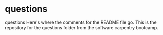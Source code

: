 questions
=========

questions
 Here's where the comments for the README file go. This is the repository for the questions folder from the software carpentry bootcamp.
